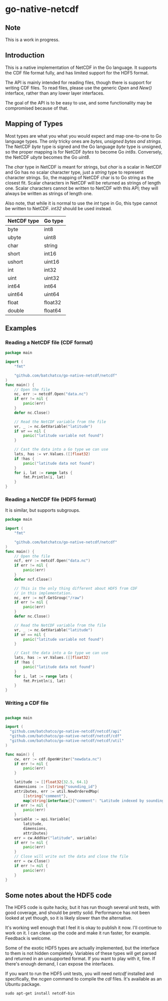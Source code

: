 # go-native-netcdf

## Note

This is a work in progress.

## Introduction


This is a native implementation of NetCDF in the Go language.  It supports the CDF
file format fully, and has limited support for the HDF5 format.

The API is mainly intended for reading files, though there is support for writing CDF files.
To read files, please use the generic *Open* and *New()* interface, rather than any lower
layer interfaces.

The goal of the API is to be easy to use, and some functionality may be compromised because
of that.

## Mapping of Types

Most types are what you what you would expect and map one-to-one to Go language types.
The only tricky ones are *bytes, unsigned bytes and strings*.  The NetCDF *byte* type is
signed and the Go language *byte* type is unsigned, so the proper mapping is for NetCDF *bytes*
to become Go *int8s*.  Conversely, the NetCDF *ubyte* becomes the Go *uint8*.

The *char* type in NetCDF is meant for strings, but *char* is a scalar in NetCDF and Go has
no scalar character type, just a *string* type to represent character strings.  So, the
mapping of NetCDF char is to Go string as the closest fit.  Scalar characters in NetCDF
will be returned as strings of length one.   Scalar characters cannot be written to NetCDF
with this API; they will always be written as strings of length one.

Also note, that while it is normal to use the *int* type in Go, this type cannot be written
to NetCDF.  *int32* should be used instead.


| NetCDF type      | Go type |
|------------------|---------|
| byte             | int8    |
| ubyte            | uint8   |
| char             | string  |
| short            | int16   |
| ushort           | uint16  |
| int              | int32   |
| uint             | uint32  |
| int64            | int64   |
| uint64           | uint64  |
| float            | float32 |
| double           | float64 |


## Examples

### Reading a NetCDF file (CDF format)
```go
package main

import (
    "fmt"

    "github.com/batchatco/go-native-netcdf/netcdf"
)
func main() {
    // Open the file
    nc, err := netcdf.Open("data.nc")
    if err != nil {
        panic(err)
    }
    defer nc.Close()

    // Read the NetCDF variable from the file
    vr, _ := nc.GetVariable("latitude")
    if vr == nil {
        panic("latitude variable not found")
    }

    // Cast the data into a Go type we can use
    lats, has := vr.Values.([]float32)
    if !has {
        panic("latitude data not found")
    }
    for i, lat := range lats {
        fmt.Println(i, lat)
    }
}

```

### Reading a NetCDF file (HDF5 format)
It is similar, but supports subgroups.

```go
package main

import (
    "fmt"

    "github.com/batchatco/go-native-netcdf/netcdf"
)
func main() {
    // Open the file
    ncf, err := netcdf.Open("data.nc")
    if err != nil {
        panic(err)
    }
    defer ncf.Close()

    // This is the only thing different about HDF5 from CDF
    // in this implementation.
    nc, err := ncf.GetGroup("/raw")
    if err != nil {
        panic(err)
    }
    defer nc.Close()

    // Read the NetCDF variable from the file
    vr, _ := nc.GetVariable("latitude")
    if vr == nil {
        panic("latitude variable not found")
    }

    // Cast the data into a Go type we can use
    lats, has := vr.Values.([]float32)
    if !has {
        panic("latitude data not found")
    }
    for i, lat := range lats {
        fmt.Println(i, lat)
    }
}

```

### Writing a CDF file
```go

package main

import (
  "github.com/batchatco/go-native-netcdf/netcdf/api"
  "github.com/batchatco/go-native-netcdf/netcdf/cdf"
  "github.com/batchatco/go-native-netcdf/netcdf/util"
)

func main() {
    cw, err := cdf.OpenWriter("newdata.nc")
    if err != nil {
        panic(err)
    }

    latitude := []float32{32.5, 64.1}
    dimensions := []string{"sounding_id"}
    attributes, err := util.NewOrderedMap(
        []string{"comment"},
        map[string]interface{}{"comment": "Latitude indexed by sounding ID"})
    if err != nil {
        panic(err)
    }
    variable := api.Variable{
        latitude,
        dimensions,
        attributes}
    err = cw.AddVar("latitude", variable)
    if err != nil {
        panic(err)
    }
    // Close will write out the data and close the file
    err = cw.Close()
    if err != nil {
        panic(err)
    }
}
```

## Some notes about the HDF5 code
The HDF5 code is quite hacky, but it has run though several unit tests, with good coverage,
and should be pretty solid. Performance has not been looked at yet though, so it is likely
slower than the alternative.

It's working well enough that I feel it is okay to publish it now. I'll continue to work
on it. I can clean up the code and make it run faster, for example.  Feedback is welcome.

Some of the exotic HDF5 types are actually implemented, but the interface to them
is not hidden completely. Variables of these types will get parsed and returned in
an unsupported format.  If you want to play with it, fine.  If there's enough demand,
I can expose the interfaces.

If you want to run the HDF5 unit tests, you will need *netcdf* installed and specifically,
the *ncgen* command to compile the *cdl* files. It's available as an Ubuntu package.

```
sudo apt-get install netcdf-bin
```
